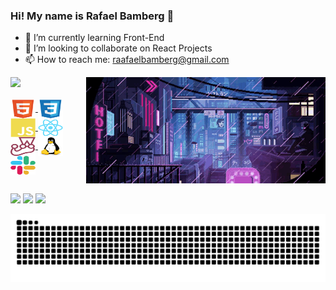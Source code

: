 ### Hi! My name is Rafael Bamberg  👋
- 🌱 I’m currently learning Front-End
- 👯 I’m looking to collaborate on React Projects
- 📫 How to reach me: raafaelbamberg@gmail.com
 
 <div>
  <a href="https://github.com/RafaelBamberg">
  <img height="170em" src="https://github-readme-stats.vercel.app/api?username=RafaelBamberg&show_icons=true&theme=radical&include_all_commits=true&count_private=true"/>
   <img height="170" align="right" src="https://github.com/RafaelBamberg/bamberg-repo/blob/main/cyberpunk.gif" />
</div>
<div style="display: inline_block"><br>
  <img align="center" alt="Rafa-HTML" height="30" width="40" src="https://raw.githubusercontent.com/devicons/devicon/master/icons/html5/html5-original.svg">
  <img align="center" alt="Rafa-CSS" height="30" width="40" src="https://raw.githubusercontent.com/devicons/devicon/master/icons/css3/css3-original.svg">
  <img align="center" alt="Rafa-Js" height="30" width="40" src="https://raw.githubusercontent.com/devicons/devicon/master/icons/javascript/javascript-plain.svg">
  <img align="center" alt="Rafa-React" height="30" width="40" src="https://raw.githubusercontent.com/devicons/devicon/master/icons/react/react-original.svg">
  <img align="center" alt="Rafa-jest" height="30" width="40" src="https://raw.githubusercontent.com/devicons/devicon/master/icons/jest/jest-plain.svg">
  <img align="center" alt="Rafa-linux" height="30" width="40" src="https://raw.githubusercontent.com/devicons/devicon/master/icons/linux/linux-original.svg">
  <img align="center" alt="Rafa-slack" height="30" width="40" src="https://raw.githubusercontent.com/devicons/devicon/master/icons/slack/slack-original.svg">
</div>
  
  ##
 
<div> 
 <a href="https://discord.gg/bamberg#7167" target="_blank"><img src="https://img.shields.io/badge/Discord-7289DA?style=for-the-badge&logo=discord&logoColor=white" target="_blank"></a> 
  <a href = "mailto:raafaelbamberg@gmail.com"><img src="https://img.shields.io/badge/-Gmail-%23333?style=for-the-badge&logo=gmail&logoColor=white" target="_blank"></a>
  <a href="https://www.linkedin.com/in/rafael-bamberg-868539114" target="_blank"><img src="https://img.shields.io/badge/-LinkedIn-%230077B5?style=for-the-badge&logo=linkedin&logoColor=white" target="_blank"></a> 

  ![Snake animation](https://github.com/RafaelBamberg/RafaelBamberg/blob/output/github-contribution-grid-snake.svg)

    
          
            
    

          
    
    
  
 
</div>
